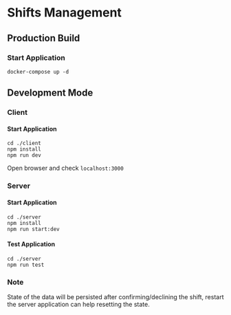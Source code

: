 # Shifts Management

## Production Build

### Start Application
```
docker-compose up -d
```

## Development Mode

### Client 

#### Start Application
```
cd ./client
npm install
npm run dev
```

Open browser and check `localhost:3000`

### Server

#### Start Application
```
cd ./server
npm install
npm run start:dev
```

#### Test Application
```
cd ./server
npm run test
```

### Note
State of the data will be persisted after confirming/declining the shift, 
restart the server application can help resetting the state.